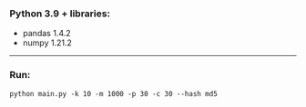 ### Python 3.9 + libraries: ###
+ pandas 1.4.2  
+ numpy 1.21.2  
***
### Run: ###
    python main.py -k 10 -m 1000 -p 30 -c 30 --hash md5
